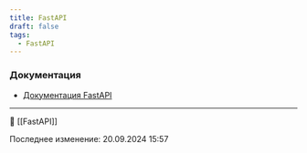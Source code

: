 ```yaml
---
title: FastAPI
draft: false
tags:
  - FastAPI
---
```

### Документация
* [Документация FastAPI](https://fastapi.tiangolo.com/)

----
📂 [[FastAPI]]

Последнее изменение: 20.09.2024 15:57